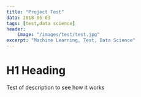 ```yaml
---
title: "Project Test"
data: 2018-05-03
tags: [test,data science]
header: 
    image: "/images/test/test.jpg"
excerpt: "Machine Learning, Test, Data Science"
---
```


# H1 Heading
Test of description to see how it works